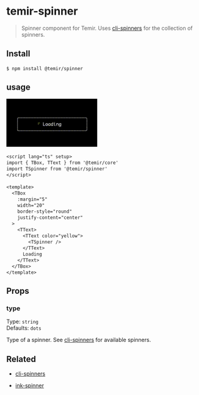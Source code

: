 # temir-spinner

> Spinner component for Temir. Uses [cli-spinners](https://github.com/sindresorhus/cli-spinners) for the collection of spinners.

## Install

```
$ npm install @temir/spinner
```

## usage

![temir-spinner](./media/temir-spinner.gif)

```vue
<script lang="ts" setup>
import { TBox, TText } from '@temir/core'
import TSpinner from '@temir/spinner'
</script>

<template>
  <TBox
    :margin="5"
    width="20"
    border-style="round"
    justify-content="center"
  >
    <TText>
      <TText color="yellow">
        <TSpinner />
      </TText>
      Loading
    </TText>
  </TBox>
</template>

```

## Props

### type

Type: `string`<br>
Defaults: `dots`

Type of a spinner. See [cli-spinners](https://github.com/sindresorhus/cli-spinners) for available spinners.


## Related

- [cli-spinners](https://github.com/sindresorhus/cli-spinners)

- [ink-spinner](https://github.com/vadimdemedes/ink-spinner)
